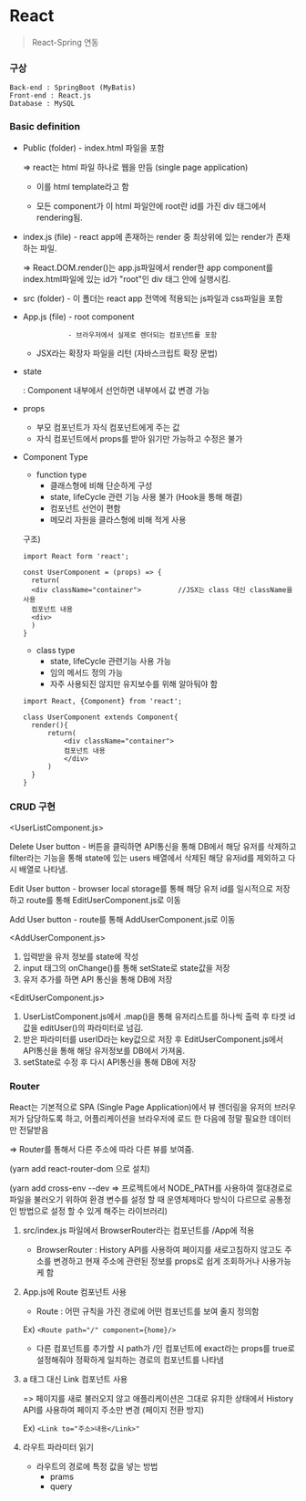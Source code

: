 # React

> React-Spring 연동

### 구상

```
Back-end : SpringBoot (MyBatis)
Front-end : React.js
Database : MySQL
```



### Basic definition

- Public (folder) - index.html 파일을 포함

  => react는 html 파일 하나로 웹을 만듬 (single page application)

  - 이를 html template라고 함

  - 모든 component가 이 html 파일안에 root란 id를 가진 div 태그에서 rendering됨.

- index.js (file) - react app에 존재하는 render 중 최상위에 있는 render가 존재하는 파일.

  => React.DOM.render()는 app.js파일에서 render한 app component를 index.html파일에 있는 id가 "root"인 div 태그 안에 실행시킴.

- src (folder) - 이 폴더는 react app 전역에 적용되는 js파일과 css파일을 포함

- App.js (file) - root component

    			 - 브라우저에서 실제로 렌더되는 컴포넌트를 포함

     - JSX라는 확장자 파일을 리턴 (자바스크립트 확장 문법)

- state

  : Component 내부에서 선언하면 내부에서 값 변경 가능

- props

  - 부모 컴포넌트가 자식 컴포넌트에게 주는 값
  - 자식 컴포넌트에서 props를 받아 읽기만 가능하고 수정은 불가

- Component Type

  - function type
    - 클래스형에 비해 단순하게 구성
    - state, lifeCycle 관련 기능 사용 불가 (Hook을 통해 해결)
    - 컴포넌트 선언이 편함
    - 메모리 자원을 클라스형에 비해 적게 사용

  구조)

  ```
  import React form 'react';
  
  const UserComponent = (props) => {
  	return(
  	<div className="container">			//JSX는 class 대신 className을 사용
  	컴포넌트 내용
  	<div>
  	)
  }
  ```

  

  - class type
    - state, lifeCycle 관련기능 사용 가능
    - 임의 메서드 정의 가능
    - 자주 사용되진 않지만 유지보수를 위해 알아둬야 함

  ```
  import React, {Component} from 'react';
  
  class UserComponent extends Component{
  	render(){
  		return(
  			<div className="container">
  			컴포넌트 내용
  			</div>
  		)
  	}
  }
  ```

  



### CRUD 구현

<UserListComponent.js>

Delete User button - 버튼을 클릭하면 API통신을 통해 DB에서 해당 유저를 삭제하고 filter라는 기능을 통해 state에 있는 users 배열에서 삭제된 해당 유저id를 제외하고 다시 배열로 나타냄.

Edit User button - browser local storage를 통해 해당 유저 id를 일시적으로 저장하고 route를 통해 EditUserComponent.js로 이동

Add User button - route를 통해 AddUserComponent.js로 이동

<AddUserComponent.js>

1. 입력받을 유저 정보를 state에 작성
2. input 태그의 onChange()를 통해 setState로 state값을 저장
3. 유저 추가를 하면 API 통신을 통해 DB에 저장

<EditUserComponent.js>

1. UserListComponent.js에서 .map()을 통해 유저리스트를 하나씩 출력 후 타겟 id값을 editUser()의 파라미터로 넘김.
2. 받은 파라미터를 userID라는 key값으로 저장 후 EditUserComponent.js에서 API통신을 통해 해당 유저정보를 DB에서 가져옴.
3. setState로 수정 후 다시 API통신을 통해 DB에 저장



### Router

React는 기본적으로 SPA (Single Page Application)에서 뷰 렌더링을 유저의 브러우저가 담당하도록 하고, 어플리케이션을 브라우저에 로드 한 다음에 정말 필요한 데이터만 전달받음

=> Router를 통해서 다른 주소에 따라 다른 뷰를 보여줌.

(yarn add react-router-dom 으로 설치)

(yarn add cross-env --dev => 프로젝트에서 NODE_PATH를 사용하여 절대경로로 파일을 불러오기 위하여 환경 변수를 설정 할 때 운영체제마다 방식이 다르므로 공통정인 방법으로 설정 할 수 있게 해주는 라이브러리)

1. src/index.js 파일에서 BrowserRouter라는 컴포넌트를 /App에 적용

   - BrowserRouter : History API를 사용하여 페이지를 새로고침하지 않고도 주소를 변경하고 현재 주소에 관련된 정보를 props로 쉽게 조회하거나 사용가능케 함

2. App.js에 Route 컴포넌트 사용

   - Route : 어떤 규칙을 가진 경로에 어떤 컴포넌트를 보여 줄지 정의함

   Ex) `<Route path="/" component={home}/>`

   - 다른 컴포넌트를 추가할 시 path가 /인 컴포넌트에 exact라는 props를 true로 설정해줘야 정확하게 일치하는 경로의 컴포넌트를 나타냄

3. a 태그 대신 Link 컴포넌트 사용

   => 페이지를 새로 불러오지 않고 애플리케이션은 그대로 유지한 상태에서 History API를 사용하여 페이지 주소만 변경 (페이지 전환 방지)

   Ex) `<Link to="주소>내용</Link>"`

4. 라우트 파라미터 읽기

   - 라우트의 경로에 특정 값을 넣는 방법
     - prams
     - query



